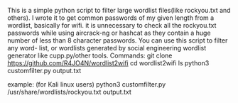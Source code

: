 This is a simple python script to filter large wordlist files(like rockyou.txt and others).
I wrote it to get common passwords of my given length from a wordlist, basically for
wifi. it is unnecessary to check all the rockyou.txt passwords while using aircrack-ng or hashcat
as they contain a huge number of less than 8 character passwords. You can use this script to filter any word-
list, or wordlists generated by social engineering wordlist generator like cupp.py/other tools.
Commands:
git clone https://github.com/R4JO4N/wordlist2wifi
cd wordlist2wifi
ls
python3 customfilter.py <full path of input.txt> output.txt

example: (for Kali linux users)
python3 customfilter.py /usr/share/wordlists/rockyou.txt output.txt
